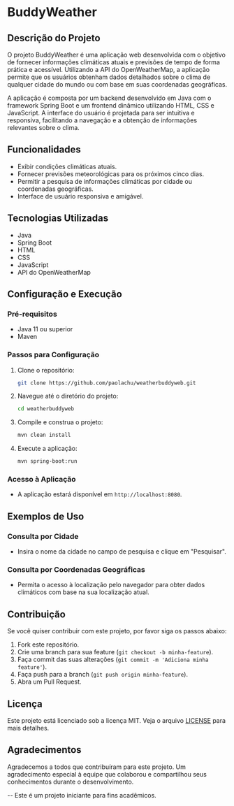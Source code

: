 # BuddyWeather

## Descrição do Projeto
O projeto BuddyWeather é uma aplicação web desenvolvida com o objetivo de fornecer informações climáticas atuais e previsões de tempo de forma prática e acessível. Utilizando a API do OpenWeatherMap, a aplicação permite que os usuários obtenham dados detalhados sobre o clima de qualquer cidade do mundo ou com base em suas coordenadas geográficas.

A aplicação é composta por um backend desenvolvido em Java com o framework Spring Boot e um frontend dinâmico utilizando HTML, CSS e JavaScript. A interface do usuário é projetada para ser intuitiva e responsiva, facilitando a navegação e a obtenção de informações relevantes sobre o clima.

## Funcionalidades
- Exibir condições climáticas atuais.
- Fornecer previsões meteorológicas para os próximos cinco dias.
- Permitir a pesquisa de informações climáticas por cidade ou coordenadas geográficas.
- Interface de usuário responsiva e amigável.


## Tecnologias Utilizadas
- Java
- Spring Boot
- HTML
- CSS
- JavaScript
- API do OpenWeatherMap

## Configuração e Execução

### Pré-requisitos
- Java 11 ou superior
- Maven

### Passos para Configuração
1. Clone o repositório:
    ```sh
    git clone https://github.com/paolachu/weatherbuddyweb.git
    ```
2. Navegue até o diretório do projeto:
    ```sh
    cd weatherbuddyweb
    ```
3. Compile e construa o projeto:
    ```sh
    mvn clean install
    ```
4. Execute a aplicação:
    ```sh
    mvn spring-boot:run
    ```

### Acesso à Aplicação
- A aplicação estará disponível em `http://localhost:8080`.

## Exemplos de Uso

### Consulta por Cidade
- Insira o nome da cidade no campo de pesquisa e clique em "Pesquisar".

### Consulta por Coordenadas Geográficas
- Permita o acesso à localização pelo navegador para obter dados climáticos com base na sua localização atual.

## Contribuição
Se você quiser contribuir com este projeto, por favor siga os passos abaixo:
1. Fork este repositório.
2. Crie uma branch para sua feature (`git checkout -b minha-feature`).
3. Faça commit das suas alterações (`git commit -m 'Adiciona minha feature'`).
4. Faça push para a branch (`git push origin minha-feature`).
5. Abra um Pull Request.

## Licença
Este projeto está licenciado sob a licença MIT. Veja o arquivo [LICENSE](LICENSE) para mais detalhes.

## Agradecimentos
Agradecemos a todos que contribuíram para este projeto. Um agradecimento especial à equipe que colaborou e compartilhou seus conhecimentos durante o desenvolvimento.

--
Este é um projeto iniciante para fins acadêmicos.


